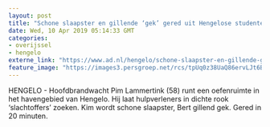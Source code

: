 ```yaml
---
layout: post
title: "Schone slaapster en gillende ‘gek’ gered uit Hengelose studentenkamer"
date: Wed, 10 Apr 2019 05:14:33 GMT
categories: 
- overijssel 
- hengelo 
externe_link: "https://www.ad.nl/hengelo/schone-slaapster-en-gillende-gek-gered-uit-hengelose-studentenkamer~ab0df3ef/"
feature_image: "https://images3.persgroep.net/rcs/tpUq0z38UaQ86ervLJt6BzFA-z4/diocontent/145131796/_fitwidth/400/?appId=21791a8992982cd8da851550a453bd7f&quality=0.7"
---
```


HENGELO - Hoofdbrandwacht Pim Lammertink (58) runt een oefenruimte in het havengebied van Hengelo. Hij laat hulpverleners in dichte rook ‘slachtoffers’ zoeken. Kim wordt schone slaapster, Bert gillend gek. Gered in 20 minuten.

